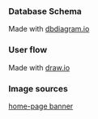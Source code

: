 ### Database Schema
Made with [dbdiagram.io](https://dbdiagram.io/d/647198cc7764f72fcfefeab5)

### User flow
Made with [draw.io](https://drive.google.com/file/d/1T9YobUz-VNCUX8Z7vH0sCkEuXC6fv3bg/view?usp=sharing)

### Image sources
[home-page banner](https://simplelooseleaf.com/blog/green-tea/japanese-sencha-green-tea/)



